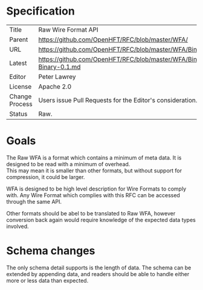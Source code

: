 # Specification

|         |                                                                         |
|:------- | ----------------------------------------------------------------------- |
| Title   | Raw Wire Format API                                                     |
| Parent  | https://github.com/OpenHFT/RFC/blob/master/WFA/                         |
| URL     | https://github.com/OpenHFT/RFC/blob/master/WFA/Binary                   |
| Latest  | https://github.com/OpenHFT/RFC/blob/master/WFA/Binary/WFA-Binary-0.1.md |
| Editor  | Peter Lawrey                                                            |
| License | Apache 2.0                                                              |
| Change Process | Users issue Pull Requests for the Editor's consideration.        |
| Status  | Raw.                                                                    |

# Goals
The Raw WFA is a format which contains a minimum of meta data.  It is designed to be read with a minimum of overhead.  
This may mean it is smaller than other formats, but without support for compression, it could be larger.

WFA is designed to be high level description for Wire Formats to comply with.  Any Wire Format which complies with this RFC can be accessed through the same API.

Other formats should be abel to be translated to Raw WFA, however conversion back again would require knowledge of the expected data types involved.

# Schema changes
The only schema detail supports is the length of data.  The schema can be extended by appending data, and readers should be able to handle either more or less data than expected.